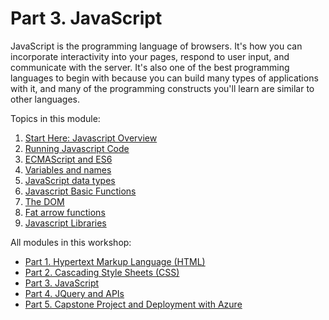 # Part 3. JavaScript

JavaScript is the programming language of browsers. It's how you can incorporate interactivity into your pages, respond to user input, and communicate with the server. It's also one of the best programming languages to begin with because you can build many types of applications with it, and many of the programming constructs you'll learn are similar to other languages.

Topics in this module:
1. [Start Here: Javascript Overview](./javascript_overview.md)
2. [Running Javascript Code](./running_js.md)
3. [ECMAScript and ES6](./es6.md)
4. [Variables and names](./variables_names.md)
5. [JavaScript data types](./data_types.md)
6. [Javascript Basic Functions](./basic_functions.md)
7. [The DOM](./the_dom.md)
8. [Fat arrow functions](./fat_arrow_functions.md)
9. [Javascript Libraries](./javascript_libraries.md)


All modules in this workshop:
* [Part 1. Hypertext Markup Language (HTML)](../1_HTML)
* [Part 2. Cascading Style Sheets (CSS)](../2_CSS_CSS3)
* [Part 3. JavaScript](../3_Javascript)
* [Part 4. JQuery and APIs](../4_JQuery_APIs)
* [Part 5. Capstone Project and Deployment with Azure](../5_Capstone_Web_Publishing)
